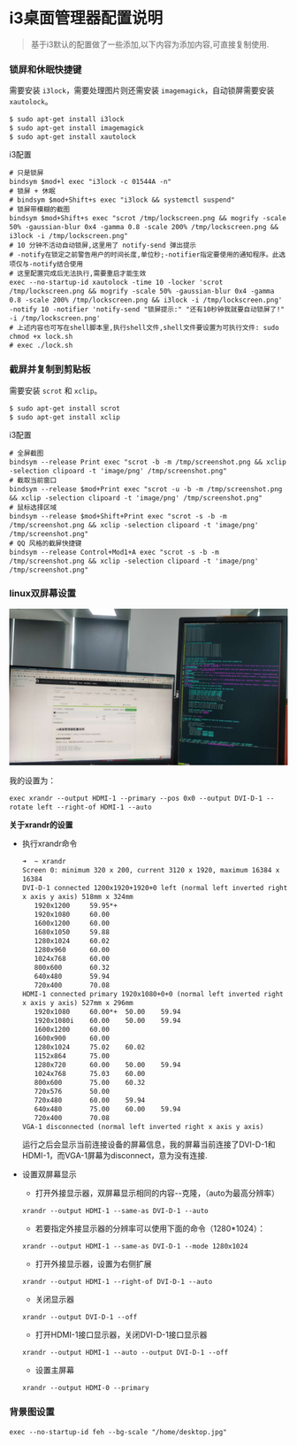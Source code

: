 i3桌面管理器配置说明
=====

> 基于i3默认的配置做了一些添加,以下内容为添加内容,可直接复制使用.

### 锁屏和休眠快捷键

需要安装 ``i3lock``，需要处理图片则还需安装 ``imagemagick``，自动锁屏需要安装 ``xautolock``。

```
$ sudo apt-get install i3lock
$ sudo apt-get install imagemagick
$ sudo apt-get install xautolock
```
i3配置

```
# 只是锁屏
bindsym $mod+l exec "i3lock -c 01544A -n"
# 锁屏 + 休眠
# bindsym $mod+Shift+s exec "i3lock && systemctl suspend"
# 锁屏带模糊的截图
bindsym $mod+Shift+s exec "scrot /tmp/lockscreen.png && mogrify -scale 50% -gaussian-blur 0x4 -gamma 0.8 -scale 200% /tmp/lockscreen.png && i3lock -i /tmp/lockscreen.png"
# 10 分钟不活动自动锁屏,这里用了 notify-send 弹出提示
# -notify在锁定之前警告用户的时间长度,单位秒;-notifier指定要使用的通知程序。此选项仅与-notify结合使用
# 这里配置完成后无法执行,需要重启才能生效
exec --no-startup-id xautolock -time 10 -locker 'scrot /tmp/lockscreen.png && mogrify -scale 50% -gaussian-blur 0x4 -gamma 0.8 -scale 200% /tmp/lockscreen.png && i3lock -i /tmp/lockscreen.png' -notify 10 -notifier 'notify-send "锁屏提示:" "还有10秒钟我就要自动锁屏了!" -i /tmp/lockscreen.png'
# 上述内容也可写在shell脚本里,执行shell文件,shell文件要设置为可执行文件: sudo chmod +x lock.sh
# exec ./lock.sh
```

### 截屏并复制到剪贴板

需要安装 ``scrot`` 和 ``xclip``。

```
$ sudo apt-get install scrot
$ sudo apt-get install xclip
```

i3配置

```
# 全屏截图
bindsym --release Print exec "scrot -b -m /tmp/screenshot.png && xclip -selection clipoard -t 'image/png' /tmp/screenshot.png"
# 截取当前窗口
bindsym --release $mod+Print exec "scrot -u -b -m /tmp/screenshot.png && xclip -selection clipoard -t 'image/png' /tmp/screenshot.png"
# 鼠标选择区域
bindsym --release $mod+Shift+Print exec "scrot -s -b -m /tmp/screenshot.png && xclip -selection clipoard -t 'image/png' /tmp/screenshot.png"
# QQ 风格的截屏快捷键
bindsym --release Control+Mod1+A exec "scrot -s -b -m /tmp/screenshot.png && xclip -selection clipoard -t 'image/png' /tmp/screenshot.png"
```

### linux双屏幕设置

![](xrandr.jpg)

我的设置为：
```
exec xrandr --output HDMI-1 --primary --pos 0x0 --output DVI-D-1 --rotate left --right-of HDMI-1 --auto
```

**关于xrandr的设置**

  * 执行xrandr命令
    
    ```
    ➜  ~ xrandr
    Screen 0: minimum 320 x 200, current 3120 x 1920, maximum 16384 x 16384
    DVI-D-1 connected 1200x1920+1920+0 left (normal left inverted right x axis y axis) 518mm x 324mm
       1920x1200     59.95*+
       1920x1080     60.00  
       1600x1200     60.00  
       1680x1050     59.88  
       1280x1024     60.02  
       1280x960      60.00  
       1024x768      60.00  
       800x600       60.32  
       640x480       59.94  
       720x400       70.08  
    HDMI-1 connected primary 1920x1080+0+0 (normal left inverted right x axis y axis) 527mm x 296mm
       1920x1080     60.00*+  50.00    59.94  
       1920x1080i    60.00    50.00    59.94  
       1600x1200     60.00  
       1600x900      60.00  
       1280x1024     75.02    60.02  
       1152x864      75.00  
       1280x720      60.00    50.00    59.94  
       1024x768      75.03    60.00  
       800x600       75.00    60.32  
       720x576       50.00  
       720x480       60.00    59.94  
       640x480       75.00    60.00    59.94  
       720x400       70.08  
    VGA-1 disconnected (normal left inverted right x axis y axis)
    ```

    运行之后会显示当前连接设备的屏幕信息，我的屏幕当前连接了DVI-D-1和HDMI-1，而VGA-1屏幕为disconnect，意为没有连接.

  * 设置双屏幕显示
  
    * 打开外接显示器，双屏幕显示相同的内容--克隆，（auto为最高分辨率）
    ```
    xrandr --output HDMI-1 --same-as DVI-D-1 --auto
    ```
    * 若要指定外接显示器的分辨率可以使用下面的命令（1280*1024）：
    ```
    xrandr --output HDMI-1 --same-as DVI-D-1 --mode 1280x1024
    ```
    * 打开外接显示器，设置为右侧扩展
    ```
    xrandr --output HDMI-1 --right-of DVI-D-1 --auto
    ```
    * 关闭显示器
    ```
    xrandr --output DVI-D-1 --off
    ```
    * 打开HDMI-1接口显示器，关闭DVI-D-1接口显示器
    ```
    xrandr --output HDMI-1 --auto --output DVI-D-1 --off
    ```
    * 设置主屏幕
    ```
    xrandr --output HDMI-0 --primary
    ```

### 背景图设置

```
exec --no-startup-id feh --bg-scale "/home/desktop.jpg"
```

